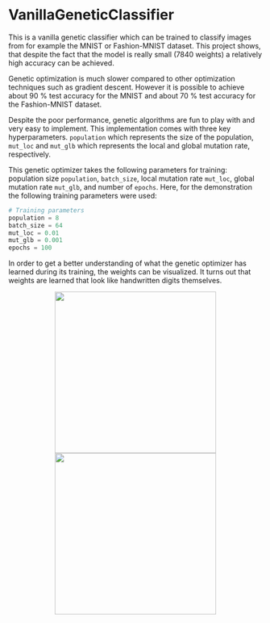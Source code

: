 # VanillaGeneticClassifier

This is a vanilla genetic classifier which can be trained to classify images from for example the MNIST or Fashion-MNIST dataset. This project shows, that despite the fact that the model is really small (7840 weights) a relatively high accuracy can be achieved.

Genetic optimization is much slower compared to other optimization techniques such as gradient descent. However it is possible to achieve about 90 % test accuracy for the MNIST and about 70 % test accuracy for the Fashion-MNIST dataset.

Despite the poor performance, genetic algorithms are fun to play with and very easy to implement. This implementation comes with three key hyperparameters. `population` which represents the size of the population, `mut_loc` and `mut_glb` which represents the local and global mutation rate, respectively.

This genetic optimizer takes the following parameters for training: population size `population`, `batch_size`, local mutation rate `mut_loc`, global mutation rate `mut_glb`, and number of `epochs`. Here, for the demonstration the following training parameters were used:

```python
# Training parameters
population = 8
batch_size = 64
mut_loc = 0.01
mut_glb = 0.001
epochs = 100
````

In order to get a better understanding of what the genetic optimizer has learned during its training, the weights can be visualized. It turns out that weights are learned that look like handwritten digits themselves.

<div align="center">
<img src="https://github.com/KaiFabi/VanillaGeneticClassifier/blob/master/gml_loc_001_glb_001_epoch_90.png" height="320">
<img src="https://github.com/KaiFabi/VanillaGeneticClassifier/blob/master/gml_mnist_mean.png" height="320">
</div>
